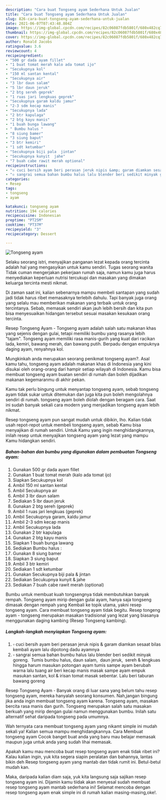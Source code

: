 ```yaml
---
description: "Cara buat Tongseng ayam Sederhana Untuk Jualan"
title: "Cara buat Tongseng ayam Sederhana Untuk Jualan"
slug: 826-cara-buat-tongseng-ayam-sederhana-untuk-jualan
date: 2021-06-07T07:43:48.804Z
image: https://img-global.cpcdn.com/recipes/82c06087fdb5801f/680x482cq70/tongseng-ayam-foto-resep-utama.jpg
thumbnail: https://img-global.cpcdn.com/recipes/82c06087fdb5801f/680x482cq70/tongseng-ayam-foto-resep-utama.jpg
cover: https://img-global.cpcdn.com/recipes/82c06087fdb5801f/680x482cq70/tongseng-ayam-foto-resep-utama.jpg
author: Ronald Jacobs
ratingvalue: 3.6
reviewcount: 4
recipeingredient:
- "500 gr dada ayam fillet"
- "1 buat tomat merah kalo ada tomat ijo"
- "Secukupnya kol"
- "150 ml santan kental"
- "Secukupnya air"
- "3 lbr daun salam"
- "5 lbr daun jeruk"
- "2 btg sereh geprek"
- "1 ruas jari lengkuas geprek"
- "Secukupnya garam kaldu jamur"
- "2-3 sdm kecap manis"
- "Secukupnya lada"
- "2 btr kapulaga"
- "2 btg kayu manis"
- "1 buah bunga lawang"
- " Bumbu halus "
- "8 siung bamer"
- "3 siung baput"
- "3 btr kemiri"
- "1 sdt ketumbar"
- "Secukupnya biji pala  jintan"
- "Secukupnya kunyit  jahe"
- "7 buah cabe rawit merah optional"
recipeinstructions:
- "▫ cuci bersih ayam beri perasan jeruk nipis &amp; garam diamkan sesaat bilas kembali ayam lalu dipotong dadu ayamnya"
- "▫ sangrai semua bahan bumbu halus lalu blender beri sedikit minyak goreng.  Tumis bumbu halus, daun salam,  daun jeruk,  sereh &amp; lengkuas hingga harum masukan potongan ayam tumis sampe ayam berubah warna lalu tuang air beri kecap manis masak sampe ayam empuk masukan santan, kol &amp; irisan tomat masak sebentar. Lalu beri taburan bawang goreng"
categories:
- Resep
tags:
- tongseng
- ayam

katakunci: tongseng ayam 
nutrition: 194 calories
recipecuisine: Indonesian
preptime: "PT25M"
cooktime: "PT37M"
recipeyield: "3"
recipecategory: Dessert

---
```



![Tongseng ayam](https://img-global.cpcdn.com/recipes/82c06087fdb5801f/680x482cq70/tongseng-ayam-foto-resep-utama.jpg)

Selaku seorang istri, menyajikan panganan lezat kepada orang tercinta adalah hal yang mengasyikan untuk kamu sendiri. Tugas seorang  wanita Tidak cuman mengerjakan pekerjaan rumah saja, namun kamu juga harus menyediakan keperluan nutrisi tercukupi dan masakan yang dimakan keluarga tercinta mesti nikmat.

Di zaman  saat ini, kalian sebenarnya mampu membeli santapan yang sudah jadi tidak harus ribet memasaknya terlebih dahulu. Tapi banyak juga orang yang selalu mau memberikan makanan yang terbaik untuk orang tercintanya. Sebab, memasak sendiri akan jauh lebih bersih dan kita pun bisa menyesuaikan hidangan tersebut sesuai masakan kesukaan orang tercinta. 

Resep Tongseng Ayam - Tongseng ayam adalah salah satu makanan khas yang sejenis dengan gulai, tetapi memiliki bumbu yang rasanya lebih &#34;tajam&#34;. Tongseng ayam memiliki rasa manis-gurih yang kuat dari racikan lada, kemiri, bawang merah, dan bawang putih. Berpadu dengan empuknya daging ayam, renyahnya kol.

Mungkinkah anda merupakan seorang penikmat tongseng ayam?. Asal kamu tahu, tongseng ayam adalah makanan khas di Indonesia yang kini disukai oleh orang-orang dari hampir setiap wilayah di Indonesia. Kamu bisa membuat tongseng ayam buatan sendiri di rumah dan boleh dijadikan makanan kegemaranmu di akhir pekan.

Kamu tak perlu bingung untuk menyantap tongseng ayam, sebab tongseng ayam tidak sukar untuk ditemukan dan juga kita pun boleh mengolahnya sendiri di rumah. tongseng ayam boleh diolah dengan beragam cara. Saat ini sudah banyak sekali cara modern yang menjadikan tongseng ayam lebih nikmat.

Resep tongseng ayam pun sangat mudah untuk dibikin, lho. Kalian tidak usah repot-repot untuk membeli tongseng ayam, sebab Kamu bisa menyajikan di rumah sendiri. Untuk Kamu yang ingin menghidangkannya, inilah resep untuk menyajikan tongseng ayam yang lezat yang mampu Kamu hidangkan sendiri.

<!--inarticleads1-->

##### Bahan-bahan dan bumbu yang digunakan dalam pembuatan Tongseng ayam:

1. Gunakan 500 gr dada ayam fillet
1. Gunakan 1 buat tomat merah (kalo ada tomat ijo)
1. Siapkan Secukupnya kol
1. Ambil 150 ml santan kental
1. Ambil Secukupnya air
1. Ambil 3 lbr daun salam
1. Sediakan 5 lbr daun jeruk
1. Gunakan 2 btg sereh (geprek)
1. Ambil 1 ruas jari lengkuas (geprek)
1. Ambil Secukupnya garam, kaldu jamur
1. Ambil 2-3 sdm kecap manis
1. Ambil Secukupnya lada
1. Gunakan 2 btr kapulaga
1. Gunakan 2 btg kayu manis
1. Siapkan 1 buah bunga lawang
1. Sediakan  Bumbu halus :
1. Gunakan 8 siung bamer
1. Siapkan 3 siung baput
1. Ambil 3 btr kemiri
1. Sediakan 1 sdt ketumbar
1. Gunakan Secukupnya biji pala &amp; jintan
1. Sediakan Secukupnya kunyit &amp; jahe
1. Sediakan 7 buah cabe rawit merah (optional)


Bumbu untuk membuat kuah tongsengnya tidak membutuhkan banyak rempah. Tongseng ayam mirip dengan gulai ayam, hanya saja tongseng dimasak dengan rempah yang Kembali ke topik utama, yakni resep tongseng ayam. Cara membuat tongseng ayam tidak begitu. Resep tongeng ayam - tongseng merupakan masakan tradisional yang lezat yang biasanya menggunakan daging kambing (Resep Tongseng kambing). 

<!--inarticleads2-->

##### Langkah-langkah menyiapkan Tongseng ayam:

1. ▫ cuci bersih ayam beri perasan jeruk nipis &amp; garam diamkan sesaat bilas kembali ayam lalu dipotong dadu ayamnya
1. ▫ sangrai semua bahan bumbu halus lalu blender beri sedikit minyak goreng.  Tumis bumbu halus, daun salam,  daun jeruk,  sereh &amp; lengkuas hingga harum masukan potongan ayam tumis sampe ayam berubah warna lalu tuang air beri kecap manis masak sampe ayam empuk masukan santan, kol &amp; irisan tomat masak sebentar. Lalu beri taburan bawang goreng


Resep Tongseng Ayam - Banyak orang di luar sana yang belum tahu resep tongseng ayam, mereka hanyalah seorang konsumen. Nah,jangan bingung jika anda ingin membuat tongseng ayam karena. Tongseng ayam, masakan bercita rasa manis dan gurih. Tongseng merupakan salah satu masakan berkuah yang mirip dengan gulai namun menggunakan bumbu. Inilah satu alternatif sehat daripada tongseng pada umumnya. 

Wah ternyata cara membuat tongseng ayam yang nikamt simple ini mudah sekali ya! Kalian semua mampu menghidangkannya. Cara Membuat tongseng ayam Cocok banget buat anda yang baru mau belajar memasak maupun juga untuk anda yang sudah lihai memasak.

Apakah kamu mau mencoba buat resep tongseng ayam enak tidak ribet ini? Kalau kalian ingin, yuk kita segera siapin peralatan dan bahannya, lantas bikin deh Resep tongseng ayam yang mantab dan tidak rumit ini. Betul-betul mudah kan. 

Maka, daripada kalian diam saja, yuk kita langsung saja sajikan resep tongseng ayam ini. Dijamin kamu tiidak akan menyesal sudah membuat resep tongseng ayam mantab sederhana ini! Selamat mencoba dengan resep tongseng ayam enak simple ini di rumah kalian masing-masing,oke!.


